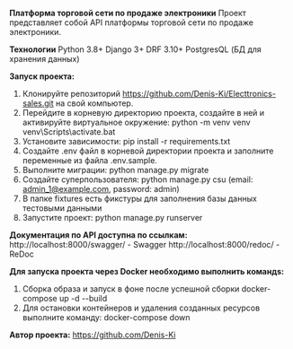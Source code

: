 **Платформа торговой сети по продаже электроники**
Проект представляет собой API платформы торговой сети по продаже электроники.

**Технологии**
Python 3.8+
Django 3+
DRF 3.10+
PostgresQL (БД для хранения данных)

**Запуск проекта:**

1) Клонируйте репозиторий https://github.com/Denis-Ki/Electtronics-sales.git на свой компьютер.
2) Перейдите в корневую директорию проекта, создайте в ней и активируйте виртуальное окружение: python -m venv venv
venv\Scripts\activate.bat
3) Установите зависимости:
pip install -r requirements.txt
4) Создайте .env файл в корневой директории проекта и заполните переменные из файла .env.sample.
5) Выполните миграции:
python manage.py migrate
6) Создайте суперпользователя:
python manage.py csu
   (email: admin_1@example.com, password: admin)
7) В папке fixtures есть фикстуры для заполнения базы данных тестовыми данными
8) Запустите проект:
python manage.py runserver

**Документация по  API доступна по ссылкам:**
http://localhost:8000/swagger/ - Swagger 
http://localhost:8000/redoc/ - ReDoc

**Для запуска проекта через Docker необходимо выполнить командs:**

1) Сборка образа и запуск в фоне после успешной сборки
docker-compose up -d --build
2) Для остановки контейнеров и удаления созданных ресурсов выполните команду:
docker-compose down

**Автор проекта:**
https://github.com/Denis-Ki